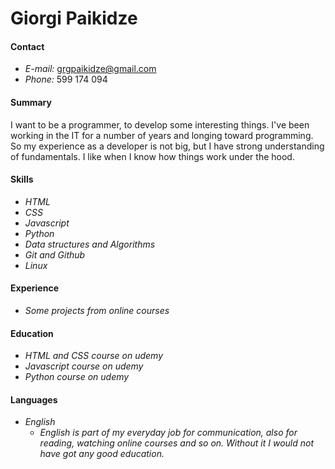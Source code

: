 # Giorgi Paikidze
#### Contact
* *E-mail:* grgpaikidze@gmail.com
* *Phone:* 599 174 094
#### Summary   
I want to be a programmer, to develop some interesting things. I've been working in the IT for a number of years and longing toward 
programming. So my experience as a developer is not big, but I have strong understanding of fundamentals. I like when I know how 
things work under the hood. 
#### Skills
* *HTML*
* *CSS*
* *Javascript*
* *Python*
* *Data structures and Algorithms*
* *Git and Github*
* *Linux*
#### Experience
* *Some projects from online courses*
#### Education
* *HTML and CSS course on udemy*
* *Javascript course on udemy*
* *Python course on udemy*
#### Languages
* *English*
  * *English is part of my everyday job for communication, also for reading, watching online courses and so on. Without it I would not have got any good education.* 

